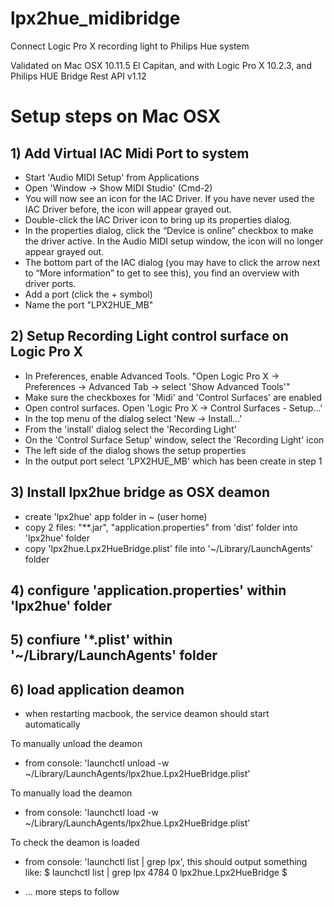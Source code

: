 # lpx2hue_midibridge
Connect Logic Pro X recording light to Philips Hue system


Validated on Mac OSX 10.11.5 El Capitan, and with Logic Pro X 10.2.3, and Philips HUE Bridge Rest API v1.12

# Setup steps on Mac OSX


## 1) Add Virtual IAC Midi Port to system 
- Start 'Audio MIDI Setup' from Applications
- Open 'Window -> Show MIDI Studio' (Cmd-2)
- You will now see an icon for the IAC Driver. If you have never used the IAC Driver before, the icon will appear grayed out. 
- Double-click the IAC Driver icon to bring up its properties dialog. 
- In the properties dialog, click the “Device is online” checkbox to make the driver active. In the Audio MIDI setup window, the icon will no longer appear grayed out.
- The bottom part of the IAC dialog (you may have to click the arrow next to “More information” to get to see this), you find an overview with driver ports.
- Add a port (click the + symbol)
- Name the port "LPX2HUE_MB"

## 2) Setup Recording Light control surface on Logic Pro X
- In Preferences, enable Advanced Tools. "Open Logic Pro X -> Preferences -> Advanced Tab -> select 'Show Advanced Tools'"
- Make sure the checkboxes for 'Midi' and 'Control Surfaces' are enabled
- Open control surfaces. Open 'Logic Pro X -> Control Surfaces - Setup...'
- In the top menu of the dialog select 'New -> Install...'
- From the 'install' dialog select the 'Recording Light'
- On the 'Control Surface Setup' window, select the 'Recording Light' icon
- The left side of the dialog shows the setup properties
- In the output port select 'LPX2HUE_MB' which has been create in step 1

## 3) Install lpx2hue bridge as OSX deamon
- create 'lpx2hue' app folder in ~ (user home)
- copy 2 files: "**.jar", "application.properties" from 'dist' folder into 'lpx2hue' folder
- copy 'lpx2hue.Lpx2HueBridge.plist' file into '~/Library/LaunchAgents' folder

## 4) configure 'application.properties' within 'lpx2hue' folder

## 5) confiure '*.plist' within '~/Library/LaunchAgents' folder

## 6) load application deamon
- when restarting macbook, the service deamon should start automatically

To manually unload the deamon
- from console: 'launchctl unload -w ~/Library/LaunchAgents/lpx2hue.Lpx2HueBridge.plist'

To manually load the deamon
- from console: 'launchctl load -w ~/Library/LaunchAgents/lpx2hue.Lpx2HueBridge.plist'

To check the deamon is loaded
- from console: 'launchctl list | grep lpx', this should output something like:
$ launchctl list | grep lpx
4784	0	lpx2hue.Lpx2HueBridge
$


- ... more steps to follow






